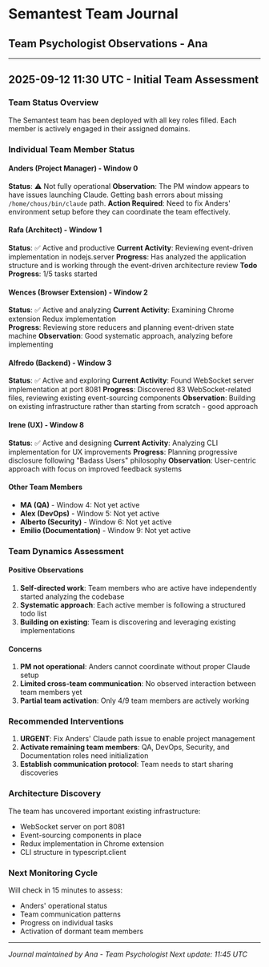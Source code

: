 # Semantest Team Journal
## Team Psychologist Observations - Ana

---

## 2025-09-12 11:30 UTC - Initial Team Assessment

### Team Status Overview
The Semantest team has been deployed with all key roles filled. Each member is actively engaged in their assigned domains.

### Individual Team Member Status

#### Anders (Project Manager) - Window 0
**Status**: ⚠️ Not fully operational
**Observation**: The PM window appears to have issues launching Claude. Getting bash errors about missing `/home/chous/bin/claude` path.
**Action Required**: Need to fix Anders' environment setup before they can coordinate the team effectively.

#### Rafa (Architect) - Window 1  
**Status**: ✅ Active and productive
**Current Activity**: Reviewing event-driven implementation in nodejs.server
**Progress**: Has analyzed the application structure and is working through the event-driven architecture review
**Todo Progress**: 1/5 tasks started

#### Wences (Browser Extension) - Window 2
**Status**: ✅ Active and analyzing
**Current Activity**: Examining Chrome extension Redux implementation  
**Progress**: Reviewing store reducers and planning event-driven state machine
**Observation**: Good systematic approach, analyzing before implementing

#### Alfredo (Backend) - Window 3
**Status**: ✅ Active and exploring
**Current Activity**: Found WebSocket server implementation at port 8081
**Progress**: Discovered 83 WebSocket-related files, reviewing existing event-sourcing components
**Observation**: Building on existing infrastructure rather than starting from scratch - good approach

#### Irene (UX) - Window 8
**Status**: ✅ Active and designing
**Current Activity**: Analyzing CLI implementation for UX improvements
**Progress**: Planning progressive disclosure following "Badass Users" philosophy
**Observation**: User-centric approach with focus on improved feedback systems

#### Other Team Members
- **MA (QA)** - Window 4: Not yet active
- **Alex (DevOps)** - Window 5: Not yet active  
- **Alberto (Security)** - Window 6: Not yet active
- **Emilio (Documentation)** - Window 9: Not yet active

### Team Dynamics Assessment

#### Positive Observations
1. **Self-directed work**: Team members who are active have independently started analyzing the codebase
2. **Systematic approach**: Each active member is following a structured todo list
3. **Building on existing**: Team is discovering and leveraging existing implementations

#### Concerns
1. **PM not operational**: Anders cannot coordinate without proper Claude setup
2. **Limited cross-team communication**: No observed interaction between team members yet
3. **Partial team activation**: Only 4/9 team members are actively working

### Recommended Interventions
1. **URGENT**: Fix Anders' Claude path issue to enable project management
2. **Activate remaining team members**: QA, DevOps, Security, and Documentation roles need initialization
3. **Establish communication protocol**: Team needs to start sharing discoveries

### Architecture Discovery
The team has uncovered important existing infrastructure:
- WebSocket server on port 8081
- Event-sourcing components in place
- Redux implementation in Chrome extension
- CLI structure in typescript.client

### Next Monitoring Cycle
Will check in 15 minutes to assess:
- Anders' operational status
- Team communication patterns
- Progress on individual tasks
- Activation of dormant team members

---

*Journal maintained by Ana - Team Psychologist*
*Next update: 11:45 UTC*